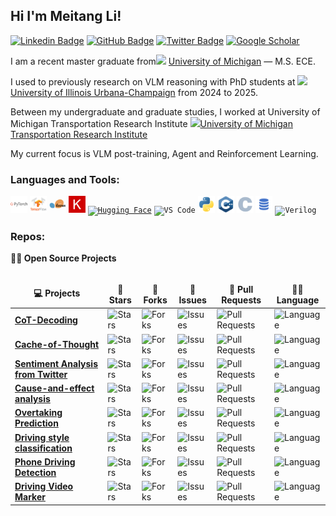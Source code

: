## Hi I'm Meitang Li!

[![Linkedin Badge](https://img.shields.io/badge/LinkedIn-0077B5?style=for-the-badge&logo=linkedin&logoColor=white)](https://www.linkedin.com/in/meitang-li-94a231250/)
[![GitHub Badge](https://img.shields.io/badge/GitHub-181717?style=for-the-badge&logo=github&logoColor=white)](https://github.com/maxli1997)
[![Twitter Badge](https://img.shields.io/badge/Twitter-1DA1F2?style=for-the-badge&logo=twitter&logoColor=white)](https://x.com/MeitangLi)
[![Google Scholar](https://img.shields.io/badge/Google_Scholar-4285F4?style=for-the-badge&logo=google-scholar&logoColor=white)](https://scholar.google.com/citations?user=-VKDvooAAAAJ&hl=en&oi=ao)

I am a recent master graduate from<img src="https://brand.umich.edu/assets/brand/style-guide/logo-guidelines/U-M_Logo-Hex.png" width="15" />
 [University of Michigan](https://umich.edu/) — M.S. ECE. 

I used to previously research on VLM reasoning with PhD students at <img src="https://brand.illinois.edu/wp-content/uploads/2024/02/Block-I-orange-blue-background.png" width="15" />[University of Illinois Urbana-Champaign](https://illinois.edu/) from 2024 to 2025. 

Between my undergraduate and graduate studies, I worked at University of Michigan Transportation Research Institute <img src="https://pbs.twimg.com/profile_images/1449020434838654976/Cn4zKKSm_400x400.jpg" width="15" />[University of Michigan Transportation Research Institute](https://www.umtri.umich.edu/)

My current focus is VLM post-training, Agent and Reinforcement Learning.


### Languages and Tools:

<code><img height="27" src="https://raw.githubusercontent.com/github/explore/main/topics/pytorch/pytorch.png" alt="PyTorch" /></code>
<code><img height="27" src="https://raw.githubusercontent.com/github/explore/main/topics/tensorflow/tensorflow.png" alt="TensorFlow" /></code>
<code><img height="27" src="https://raw.githubusercontent.com/github/explore/main/topics/scikit-learn/scikit-learn.png" alt="scikit-learn" /></code>
<code><img height="27" src="https://raw.githubusercontent.com/github/explore/main/topics/keras/keras.png" alt="Keras" /></code>
<code>[![Hugging Face](https://img.shields.io/badge/HuggingFace-F7931E?style=for-the-badge&logo=huggingface&logoColor=white)](https://huggingface.co/)</code>
<code><img height="27" src="https://cdn.jsdelivr.net/gh/devicons/devicon/icons/vscode/vscode-original.svg" alt="VS Code" /></code>
<code><img height="27" src="https://raw.githubusercontent.com/github/explore/main/topics/python/python.png" alt="Python" /></code>
<code><img height="27" src="https://raw.githubusercontent.com/github/explore/main/topics/cpp/cpp.png" alt="C++" /></code>
<code><img height="27" src="https://raw.githubusercontent.com/github/explore/main/topics/c/c.png" alt="C" /></code>
<code><img height="27" src="https://raw.githubusercontent.com/github/explore/main/topics/sql/sql.png" alt="SQL" /></code>
<code><img height="27" src="https://www.svgrepo.com/show/374163/verilog.svg" alt="Verilog" /></code>

### Repos:


  <summary><b>🧑‍🚀 Open Source Projects</b></summary>

  <br />
  <table>
    <thead align="center">
      <tr border: none;>
        <td><b>💻 Projects</b></td>
        <td><b>🌟 Stars</b></td>
        <td><b>🍴 Forks</b></td>
        <td><b>🐛 Issues</b></td>
        <td><b>🔔 Pull Requests</b></td>
        <td><b>👨‍💻 Language</b></td>
      </tr>
    </thead>
    <tbody>
      <tr>
	      <td><a href="https://github.com/maxli1997/CoT-topk-decoding"><b>CoT-Decoding</b></a></td>
        <td><img alt="Stars" src="https://img.shields.io/github/stars/maxli1997/CoT-topk-decoding?style=flat-square&labelColor=343b41"/></td>
        <td><img alt="Forks" src="https://img.shields.io/github/forks/maxli1997/CoT-topk-decoding?style=flat-square&labelColor=343b41"/></td>
        <td><img alt="Issues" src="https://img.shields.io/github/issues/maxli1997/CoT-topk-decoding?style=flat-square"/></td>
        <td><img alt="Pull Requests" src="https://img.shields.io/github/issues-pr/maxli1997/CoT-topk-decoding?style=flat-square"/></td>
        <td><img alt="Language" src="https://img.shields.io/github/languages/top/maxli1997/CoT-topk-decoding?style=flat-square"/></td>
      </tr>
      <tr>
	      <td><a href="https://github.com/maxli1997/cache-of-thoughts"><b>Cache-of-Thought</b></a></td>
        <td><img alt="Stars" src="https://img.shields.io/github/stars/maxli1997/cache-of-thoughts?style=flat-square&labelColor=343b41"/></td>
        <td><img alt="Forks" src="https://img.shields.io/github/forks/maxli1997/cache-of-thoughts?style=flat-square&labelColor=343b41"/></td>
        <td><img alt="Issues" src="https://img.shields.io/github/issues/maxli1997/cache-of-thoughts?style=flat-square"/></td>
        <td><img alt="Pull Requests" src="https://img.shields.io/github/issues-pr/maxli1997/cache-of-thoughts?style=flat-square"/></td>
        <td><img alt="Language" src="https://img.shields.io/github/languages/top/maxli1997/cache-of-thoughts?style=flat-square"/></td> 
      </tr>
      <tr>
	      <td><a href="https://github.com/maxli1997/Twitter-Tweets-Analysis"><b>Sentiment Analysis from Twitter</b></a></td>
        <td><img alt="Stars" src="https://img.shields.io/github/stars/maxli1997/Twitter-Tweets-Analysis?style=flat-square&labelColor=343b41"/></td>
        <td><img alt="Forks" src="https://img.shields.io/github/forks/maxli1997/Twitter-Tweets-Analysis?style=flat-square&labelColor=343b41"/></td>
        <td><img alt="Issues" src="https://img.shields.io/github/issues/maxli1997/Twitter-Tweets-Analysis?style=flat-square"/></td>
        <td><img alt="Pull Requests" src="https://img.shields.io/github/issues-pr/maxli1997/Twitter-Tweets-Analysis?style=flat-square"/></td>
        <td><img alt="Language" src="https://img.shields.io/github/languages/top/maxli1997/Twitter-Tweets-Analysis?style=flat-square"/></td> 
      </tr>
      <tr>
	      <td><a href="https://github.com/maxli1997/Vehicle-Complaints-Analysis"><b>Cause-and-effect analysis</b></a></td>
        <td><img alt="Stars" src="https://img.shields.io/github/stars/maxli1997/Vehicle-Complaints-Analysis?style=flat-square&labelColor=343b41"/></td>
        <td><img alt="Forks" src="https://img.shields.io/github/forks/maxli1997/Vehicle-Complaints-Analysis?style=flat-square&labelColor=343b41"/></td>
        <td><img alt="Issues" src="https://img.shields.io/github/issues/maxli1997/Vehicle-Complaints-Analysis?style=flat-square"/></td>
        <td><img alt="Pull Requests" src="https://img.shields.io/github/issues-pr/maxli1997/Vehicle-Complaints-Analysis?style=flat-square"/></td>
        <td><img alt="Language" src="https://img.shields.io/github/languages/top/maxli1997/Vehicle-Complaints-Analysis?style=flat-square"/></td> 
      </tr>
      <tr>
	      <td><a href="https://github.com/maxli1997/Overtaking"><b>Overtaking Prediction</b></a></td>
        <td><img alt="Stars" src="https://img.shields.io/github/stars/maxli1997/Overtaking?style=flat-square&labelColor=343b41"/></td>
        <td><img alt="Forks" src="https://img.shields.io/github/forks/maxli1997/Overtaking?style=flat-square&labelColor=343b41"/></td>
        <td><img alt="Issues" src="https://img.shields.io/github/issues/maxli1997/Overtaking?style=flat-square"/></td>
        <td><img alt="Pull Requests" src="https://img.shields.io/github/issues-pr/maxli1997/Overtaking?style=flat-square"/></td>
        <td><img alt="Language" src="https://img.shields.io/github/languages/top/maxli1997/Overtaking?style=flat-square"/></td> 
      </tr>
      <tr>
	      <td><a href="https://github.com/maxli1997/Driver-Profiling"><b>Driving style classification</b></a></td>
        <td><img alt="Stars" src="https://img.shields.io/github/stars/maxli1997/Driver-Profiling?style=flat-square&labelColor=343b41"/></td>
        <td><img alt="Forks" src="https://img.shields.io/github/forks/maxli1997/Driver-Profiling?style=flat-square&labelColor=343b41"/></td>
        <td><img alt="Issues" src="https://img.shields.io/github/issues/maxli1997/Driver-Profiling?style=flat-square"/></td>
        <td><img alt="Pull Requests" src="https://img.shields.io/github/issues-pr/maxli1997/Driver-Profiling?style=flat-square"/></td>
        <td><img alt="Language" src="https://img.shields.io/github/languages/top/maxli1997/Driver-Profiling?style=flat-square"/></td> 
      </tr>
       <tr>
	      <td><a href="https://github.com/maxli1997/FHWA"><b>Phone Driving Detection</b></a></td>
        <td><img alt="Stars" src="https://img.shields.io/github/stars/maxli1997/FHWA?style=flat-square&labelColor=343b41"/></td>
        <td><img alt="Forks" src="https://img.shields.io/github/forks/maxli1997/FHWA?style=flat-square&labelColor=343b41"/></td>
        <td><img alt="Issues" src="https://img.shields.io/github/issues/maxli1997/FHWA?style=flat-square"/></td>
        <td><img alt="Pull Requests" src="https://img.shields.io/github/issues-pr/maxli1997/FHWA?style=flat-square"/></td>
        <td><img alt="Language" src="https://img.shields.io/github/languages/top/maxli1997/FHWA?style=flat-square"/></td> 
      </tr>
      <tr>
	      <td><a href="https://github.com/maxli1997/NCRC"><b>Driving Video Marker</b></a></td>
        <td><img alt="Stars" src="https://img.shields.io/github/stars/maxli1997/NCRC?style=flat-square&labelColor=343b41"/></td>
        <td><img alt="Forks" src="https://img.shields.io/github/forks/maxli1997/NCRC?style=flat-square&labelColor=343b41"/></td>
        <td><img alt="Issues" src="https://img.shields.io/github/issues/maxli1997/NCRC?style=flat-square"/></td>
        <td><img alt="Pull Requests" src="https://img.shields.io/github/issues-pr/maxli1997/NCRC?style=flat-square"/></td>
        <td><img alt="Language" src="https://img.shields.io/github/languages/top/maxli1997/NCRC?style=flat-square"/></td> 
      </tr>
    </tbody>
  </table>
  <br />

 




</div>



<!--
**maxli1997/maxli1997** is a ✨ _special_ ✨ repository because its `README.md` (this file) appears on your GitHub profile.

Here are some ideas to get you started:

- 🔭 I’m currently working on ...
- 🌱 I’m currently learning ...
- 👯 I’m looking to collaborate on ...
- 🤔 I’m looking for help with ...
- 💬 Ask me about ...
- 📫 How to reach me: ...
- 😄 Pronouns: ...
- ⚡ Fun fact: ...
-->
